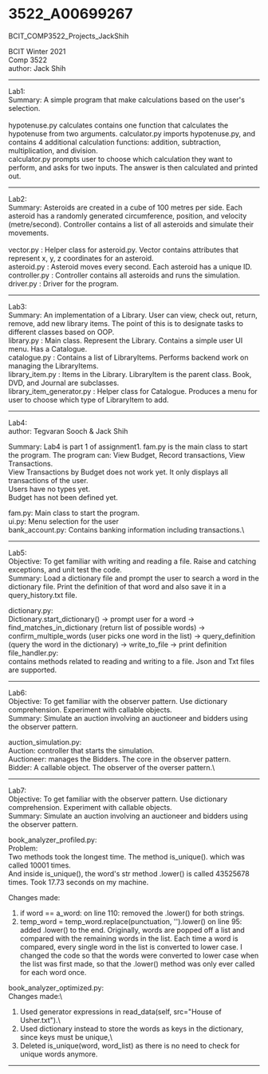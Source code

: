 # 3522_A00699267
BCIT_COMP3522_Projects_JackShih

BCIT Winter 2021\
Comp 3522\
author: Jack Shih

-------------------------------------------------
Lab1: \
Summary: A simple program that make calculations based on the user's selection. \
\
hypotenuse.py calculates contains one function that calculates the hypotenuse from two arguments.
calculator.py imports hypotenuse.py, and contains 4 additional calculation functions: addition, subtraction, multiplication, and division.
\
calculator.py prompts user to choose which calculation they want to perform, and asks for two inputs.
The answer is then calculated and printed out.

-------------------------------------------------
Lab2: \
Summary: Asteroids are created in a cube of 100 metres per side. Each asteroid has a randomly generated circumference, position, and velocity (metre/second). Controller contains a list of all asteroids and simulate their movements. \
\
vector.py : Helper class for asteroid.py. Vector contains attributes that represent x, y, z coordinates for an asteroid.\
asteroid.py : Asteroid moves every second. Each asteroid has a unique ID.\
controller.py : Controller contains all asteroids and runs the simulation.\
driver.py : Driver for the program.

-------------------------------------------------
Lab3: \
Summary: An implementation of a Library. User can view, check out, return, remove, add new library items. The point of this is to designate tasks to different classes based on OOP.
\
library.py : Main class. Represent the Library. Contains a simple user UI menu. Has a Catalogue. \
catalogue.py : Contains a list of LibraryItems. Performs backend work on managing the LibraryItems. \
library_item.py : Items in the Library. LibraryItem is the parent class. Book, DVD, and Journal are subclasses. \
library_item_generator.py : Helper class for Catalogue. Produces a menu for user to choose which type of LibraryItem to add.

-------------------------------------------------
Lab4: \
author: Tegvaran Sooch & Jack Shih

Summary: Lab4 is part 1 of assignment1. fam.py is the main class to start the program.
The program can: View Budget, Record transactions, View Transactions.\
View Transactions by Budget does not work yet. It only displays all transactions of the user.\
Users have no types yet.\
Budget has not been defined yet.

fam.py: Main class to start the program.\
ui.py: Menu selection for the user\
bank_account.py: Contains banking information including transactions.\

-------------------------------------------------
Lab5:\
Objective: To get familiar with writing and reading a file. Raise and catching exceptions, and unit test the code.\
Summary: Load a dictionary file and prompt the user to search a word in the dictionary file. Print the definition of that word and also save it in a query_history.txt file.

dictionary.py: \
Dictionary.start_dictionary() -> prompt user for a word -> find_matches_in_dictionary (return list of possible words) -> confirm_multiple_words (user picks one word in the list) -> query_definition (query the word in the dictionary) -> write_to_file -> print definition\
file_handler.py: \
contains methods related to reading and writing to a file. Json and Txt files are supported.

-------------------------------------------------
Lab6:\
Objective: To get familiar with the observer pattern. Use dictionary comprehension. Experiment with callable objects. \
Summary: Simulate an auction involving an auctioneer and bidders using the observer pattern.

auction_simulation.py: \
Auction: controller that starts the simulation.\
Auctioneer: manages the Bidders. The core in the observer pattern.\
Bidder: A callable object. The observer of the overser pattern.\

-------------------------------------------------
Lab7:\
Objective: To get familiar with the observer pattern. Use dictionary comprehension. Experiment with callable objects. \
Summary: Simulate an auction involving an auctioneer and bidders using the observer pattern.

book_analyzer_profiled.py:\
Problem:\
Two methods took the longest time. The method is_unique(). which was called 10001 times.\
And inside is_unique(), the word's str method .lower() is called 43525678 times. Took 17.73 seconds on my machine.

Changes made:
1. if word == a_word: on line 110: removed the .lower() for both strings.
2. temp_word = temp_word.replace(punctuation, '').lower() on line 95: added .lower() to the end.
Originally, words are popped off a list and compared with the remaining words in the list.
Each time a word is compared, every single word in the list is converted to lower case.
I changed the code so that the words were converted to lower case when the list was first made, so that the .lower()
method was only ever called for each word once.


book_analyzer_optimized.py:\
Changes made:\
1. Used generator expressions in read_data(self, src="House of Usher.txt").\
2. Used dictionary instead to store the words as keys in the dictionary, since keys must be unique,\
3. Deleted is_unique(word, word_list) as there is no need to check for unique words anymore.


-------------------------------------------------